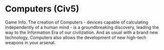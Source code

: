 # Computers (Civ5)

Game Info.
The creation of Computers - devices capable of calculating independently of a human mind - is a groundbreaking discovery, leading the way to the Information Era of our civilization.
And as usual with a brand new technology, Computers also allows the development of new high-tech weapons in your arsenal.